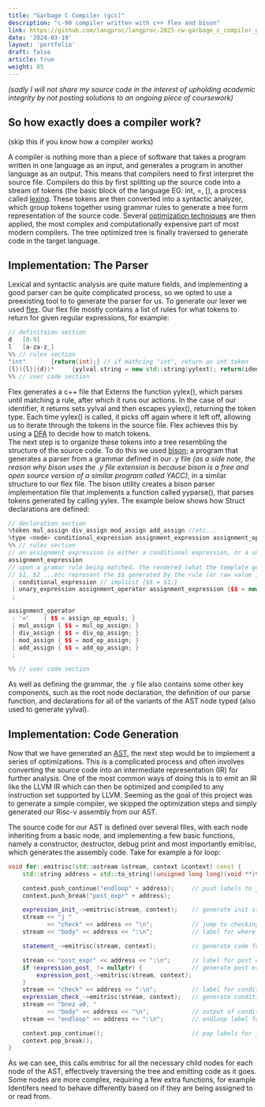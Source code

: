 ```yaml
---
title: "Garbage C Compiler (gcc)"
description: "c-90 compiler written with c++ flex and bison"
link: https://github.com/langproc/langproc-2023-cw-garbage_c_compiler_gcc
date: '2024-03-19'
layout: 'portfolio'
draft: false
article: true
weight: 85
---
```

*(sadly I will not share my source code in the interest of upholding academic integrity by not posting solutions to an ongoing piece of coursework)*

## So how exactly does a compiler work?

(skip this if you know how a compiler works)

A compiler is nothing more than a piece of software that takes a program written in one language as an input, and generates a program in another language as an output. This means that compilers need to first interpret the source file. Compilers do this by first splitting up the source code into a stream of tokens (the basic block of the language EG: int, =, [), a process called [lexing](https://en.wikipedia.org/wiki/lexical_analysis). These tokens are then converted into a syntactic analyzer, which group tokens together using grammar rules to generate a tree form representation of the source code. Several [optimization techniques](https://en.wikipedia.org/wiki/optimizing_compiler#specific_techniques) are then applied, the most complex and computationally expensive part of most modern compilers. The tree optimized tree is finally traversed to generate code in the target language.

## Implementation: The Parser

Lexical and syntactic analysis are quite mature fields, and implementing a good parser can be quite complicated process, so we opted to use a preexisting tool to to generate the parser for us. To generate our lexer we used [flex](https://ftp.gnu.org/old-gnu/manuals/flex-2.5.4/html_mono/flex.html). Our flex file mostly contains a list of rules for what tokens to return for given regular expressions, for example:

```cpp
// definitaion section
d   [0-9]
l   [a-za-z_]
%% // rules section
"int"       {return(int);} // if mathcing "int", return an int token
{l}({l}|{d})*     {yylval.string = new std::string(yytext); return(identifier);} // a lowercase letter followed by anny combination of letters or numbers returns an identifier with yyvval.string being set to the string value of the identifier.
%% // user code section
```

Flex generates a c++ file that Externs the function yylex(), which parses until matching a rule, after which it runs our actions. In the case of our identifier, it returns sets yylval and then escapes yylex(), returning the token type. Each time yylex() is called, it picks off again where it left off, allowing us to iterate through the tokens in the source file. Flex achieves this by using a [DFA](https://en.wikipedia.org/wiki/deterministic_finite_automaton) to decide how to match tokens.  
The next step is to organize these tokens into a tree resembling the structure of the source code. To do this we used [bison](https://www.gnu.org/software/bison/manual/html_node/introductior.html); a program that generates a parser from a grammar defined in our .y file *(as a side note, the reason why bison uses the .y file extension is because bison is a free and open source version of a similar program called YACC)*, in a similar structure to our flex file. The bison utility creates a bison parser implementation file that implements a function called yyparse(), that parses tokens generated by calling yylex. The example below shows how Struct declarations are defined:

```cpp
// declaration section
%token mul_assign div_assign mod_assign add_assign //etc...
%type <node> conditional_expression assignment_expression assignment_operator //etc...
%% // rules section
// an assignment expression is either a conditional expression, or a uniary expression followed by an assignment operator followed by an assignment expression.
assignment_expression
// upon a gramar rule being matched, the rendered (what the template gets turned into by bison) version of the c++ template in {} brackets at the end of each case is called.
// $1, $2 ...etc represent the $$ generated by the rule (or raw value in the case of terminal components) matching the nth component.
 : conditional_expression // implicit {$$ = $1;}
 | unary_expression assignment_operator assignment_expression {$$ = new assignment(($1), $2, $3); }
 ;

assignment_operator
 : '='    { $$ = assign_op_equals; }
 | mul_assign { $$ = mul_op_assign; }
 | div_assign { $$ = div_op_assign; }
 | mod_assign { $$ = mod_op_assign; }
 | add_assign { $$ = add_op_assign; }
 ;

%% // user code section
```

As well as defining the grammar, the .y file also contains some other key components, such as the root node declaration, the definition of our parse function, and declarations for all of the variants of the AST node typed (also used to generate yylval).

## Implementation: Code Generation

Now that we have generated an [AST](https://en.wikipedia.org/wiki/abstract_syntax_tree), the next step would be to implement a series of optimizations. This is a complicated process and often involves converting the source code into an intermediate representation (IR) for further analysis. One of the most common ways of doing this is to emit an IR like the LLVM IR which can then be optimized and compiled to any instruction set supported by LLVM. Seeming as the goal of this project was to generate a simple compiler, we skipped the optimization steps and simply generated our Risc-v assembly from our AST.

The source code for our AST is defined over several files, with each node inheriting from a basic node, and implementing a few basic functions, namely a constructor, destructor, debug print and most importantly emitrisc, which generates the assembly code. Take for example a for loop:

```cpp
void for::emitrisc(std::ostream &stream, context &context) const {  
    std::string address = std::to_string((unsigned long long)(void **)this); // generate a unique label identifier - each node in the AST must be at a unique address

    context.push_continue("endloop" + address);     // push labels to jump to for break and continue for the body to the global context
    context.push_break("post_expr" + address);

    expression_init_->emitrisc(stream, context);    // generate init statement (EG: int i)
    stream << "j "
           << "check" << address << "\n";           // jump to checking the condition
    stream << "body" << address << ":\n";           // label for where the body of the for loop begins

    statement_->emitrisc(stream, context);          // generate code for the body

    stream << "post_expr" << address << ":\n";      // label for post expression (EG: i++)
    if (expression_post_ != nullptr) {              // generate post expression if exists
        expression_post_->emitrisc(stream, context);
    }
    stream << "check" << address << ":\n";          // label for condition (EG: i < 10)
    expression_check_->emitrisc(stream, context);   // generate condition logic
    stream << "bnez a0, "
           << "body" << address << "\n";            // output of condition logic is stored in a0, so branch based on result.
    stream << "endloop" << address << ":\n";        // endloop label for continue statement

    context.pop_continue();                         // pop labels for jump and continue
    context.pop_break();
}
```

As we can see, this calls emitrisc for all the necessary child nodes for each node of the AST, effectively traversing the tree and emitting code as it goes. Some nodes are more complex, requiring a few extra functions, for example Identifers need to behave differently based on if they are being assigned to or read from.  

